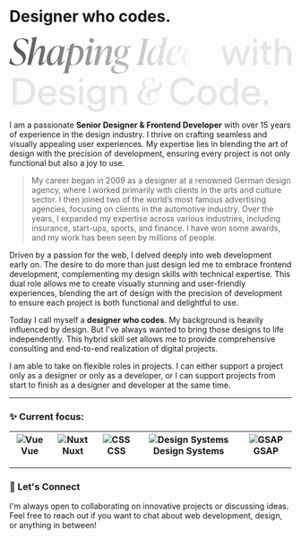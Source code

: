 # Designer who codes.

<svg width="1204" height="322" viewBox="0 0 1204 322" fill="none" xmlns="http://www.w3.org/2000/svg">
<path d="M30.3248 123.127C19.0872 123.127 7.38787 119.125 -0.00120718 114.506L4.30909 90.338H5.23272C9.23513 109.58 19.703 120.202 34.0193 120.202C47.7199 120.202 57.7259 111.428 57.7259 98.1889C57.7259 85.8738 48.3356 79.1005 38.7914 71.7114L33.2496 67.4011C26.6302 62.3211 17.3939 54.1624 17.3939 39.846C17.3939 20.7576 34.6351 7.36492 54.3393 7.36492C64.8071 7.36492 74.9671 11.0595 82.2022 15.6776L78.0459 35.5357H77.1222C73.4277 20.7576 64.1914 10.2898 50.4908 10.2898C38.9454 10.2898 30.0169 17.6788 30.0169 29.84C30.0169 41.5394 38.9454 48.7745 44.795 53.2387L50.4908 57.549C59.7271 64.4763 70.5029 73.4047 70.5029 88.6447C70.5029 108.811 51.4144 123.127 30.3248 123.127ZM156.004 98.4968L156.774 99.1126C148.923 114.199 140.148 123.127 131.836 123.127C123.061 123.127 122.907 114.66 125.062 105.424L133.837 66.4775C135.838 58.0108 137.377 49.5442 131.22 49.5442C119.674 49.5442 100.124 83.1029 92.1193 121.28H76.1096L97.1993 20.9115C99.2005 11.2134 97.6611 7.82673 92.4271 6.44128L92.735 5.51764L116.903 0.899469H117.519L98.7386 89.7223C109.514 60.4739 124.908 38.7685 141.072 38.7685C153.541 38.7685 153.541 51.6993 149.846 67.709L141.38 104.346C140.61 107.579 139.686 111.736 142.149 111.736C144.305 111.736 149.231 107.733 156.004 98.4968ZM237.022 98.4968L237.791 99.1126C229.94 114.199 221.32 123.127 212.853 123.127C203.771 123.127 204.387 112.967 206.08 105.424L209.313 90.6459C200.692 111.736 188.069 123.127 175.6 123.127C165.44 123.127 159.128 114.66 159.128 99.5744C159.128 71.7114 179.756 38.7685 209.005 38.7685C216.548 38.7685 222.397 40.9236 225.784 45.2339L235.328 39.6921H236.098L222.397 104.346C221.936 106.348 220.858 111.274 223.321 111.274C226.092 111.274 231.634 105.578 237.022 98.4968ZM184.374 114.045C194.534 114.045 209.159 91.7235 214.546 64.6302C215.162 61.7054 215.47 58.7805 215.47 55.5478C215.47 47.2351 213.315 40.9236 206.234 40.9236C190.994 40.9236 175.754 72.6351 175.754 97.2653C175.754 108.349 178.987 114.045 184.374 114.045ZM290.026 38.7685C308.037 38.7685 316.657 51.2375 316.657 68.9405C316.657 95.418 297.261 123.127 268.628 123.127C264.626 123.127 260.777 122.665 257.545 121.434L253.542 140.368C251.541 150.066 250.771 155.454 257.083 155.454L256.929 156.378H227.065L227.219 155.454C233.684 155.454 235.378 149.759 237.225 140.368L255.698 54.3163C251.233 56.3175 246.615 58.7805 241.535 61.7054L240.919 60.7818C246.153 56.3175 251.387 52.469 256.775 49.2363L259.546 35.9976L276.479 27.377H277.249L274.324 41.2315C279.712 39.6921 285.1 38.7685 290.026 38.7685ZM271.245 120.972C286.793 120.972 300.34 94.1865 300.34 70.326C300.34 55.2399 295.414 46.0036 283.099 46.0036C280.02 46.0036 276.787 46.4654 273.093 47.543L262.317 98.6508C261.855 101.422 261.393 104.346 261.393 107.579C261.393 115.276 263.548 120.972 271.245 120.972ZM351.06 27.0691C345.365 27.0691 340.9 22.6049 340.9 16.9091C340.9 11.3673 345.365 6.9031 351.06 6.9031C356.602 6.9031 361.066 11.3673 361.066 16.9091C361.066 22.6049 356.602 27.0691 351.06 27.0691ZM332.434 123.127C323.351 123.127 323.967 112.967 325.66 105.424L335.82 57.549C336.59 54.1624 337.36 50.16 334.897 50.16C332.896 50.16 329.201 53.8545 323.967 60.3199L323.197 59.7042C329.817 46.6194 338.129 38.7685 345.672 38.7685C354.293 38.7685 353.985 47.3891 352.138 56.4715L341.978 104.346C341.516 106.502 340.439 111.274 342.902 111.274C345.672 111.274 351.214 105.578 356.602 98.4968L357.372 99.1126C349.521 114.199 340.9 123.127 332.434 123.127ZM441.408 98.4968L442.178 99.1126C434.327 114.199 425.552 123.127 417.24 123.127C408.465 123.127 408.311 114.66 410.312 105.424L419.241 66.4775C421.242 58.0108 422.781 49.5442 416.624 49.5442C405.078 49.5442 385.528 83.1029 377.369 121.28H361.514L374.906 57.549C375.676 54.1624 376.446 50.16 373.983 50.16C371.982 50.16 368.287 53.8545 363.053 60.3199L362.283 59.7042C368.903 46.6194 377.216 38.7685 384.759 38.7685C393.379 38.7685 393.071 47.3891 391.224 56.4715L383.681 91.2617C394.303 61.3975 409.851 38.7685 426.322 38.7685C438.945 38.7685 438.945 51.6993 435.251 67.709L426.784 104.346C426.014 107.579 424.937 111.736 427.554 111.736C429.709 111.736 434.481 107.733 441.408 98.4968ZM496.066 42.7709L520.696 39.3842L516.694 47.8509L500.222 46.3115C503.609 50.16 505.61 55.2399 505.61 61.2436C505.61 78.7926 491.756 93.2629 473.437 93.4168C465.432 95.572 462.661 96.9574 462.661 100.036C462.661 102.191 464.355 103.423 467.279 104.193L483.443 108.657C496.066 112.043 508.227 116.2 508.227 127.591C508.227 144.832 483.905 158.225 458.967 158.225C441.11 158.225 433.721 150.682 433.721 140.984C433.721 130.824 442.033 122.511 455.118 119.279L457.581 118.817L458.197 118.971C449.576 123.743 445.728 130.362 445.728 136.828C445.728 145.756 452.963 152.837 469.127 152.837C484.982 152.837 497.605 145.756 497.605 136.058C497.605 127.745 488.523 124.974 479.133 122.511L459.89 117.277C455.118 115.892 450.038 112.967 450.038 106.81C450.038 98.9586 458.197 95.1102 467.279 92.955C455.426 90.9538 448.037 82.795 448.037 70.7878C448.037 53.2387 461.892 38.7685 480.364 38.7685C486.522 38.7685 491.91 40.1539 496.066 42.7709ZM472.206 91.2617C484.367 91.2617 491.602 68.9405 491.602 54.9321C491.602 46.3115 488.369 40.9236 481.596 40.9236C469.281 40.9236 462.046 63.0908 462.046 77.0993C462.046 85.7199 465.278 91.2617 472.206 91.2617ZM577.806 121.28H538.398L538.552 120.356C549.02 120.356 551.329 112.659 553.638 101.268L569.032 29.2242C571.341 17.8328 572.419 10.1358 561.951 10.1358L562.105 9.21218H601.513L601.359 10.1358C590.891 10.1358 588.582 17.8328 586.273 29.2242L570.879 101.268C568.57 112.659 567.493 120.356 577.96 120.356L577.806 121.28ZM652.065 111.274C654.682 111.274 660.378 105.578 665.612 98.4968L666.382 99.1126C658.531 114.199 650.064 123.127 641.597 123.127C632.361 123.127 633.131 112.967 634.67 105.424L637.749 90.7999C629.128 111.736 616.659 123.127 604.344 123.127C594.03 123.127 587.873 114.66 587.873 99.5744C587.873 71.7114 608.5 38.7685 637.595 38.7685C641.905 38.7685 645.6 39.3842 648.525 40.7697L652.835 20.9115C654.836 11.2134 653.143 7.82673 648.063 6.44128L648.217 5.51764L672.385 0.899469H673.001L650.988 104.346C650.526 106.348 649.448 111.274 652.065 111.274ZM612.965 114.045C623.125 114.045 637.903 91.7235 643.291 64.6302C643.906 61.7054 644.214 58.7805 644.214 55.5478C644.214 47.2351 641.905 40.9236 634.978 40.9236C619.584 40.9236 604.344 72.6351 604.344 97.2653C604.344 108.349 607.577 114.045 612.965 114.045ZM736.319 51.2375C736.319 65.246 717.385 72.9429 687.367 81.7175C686.751 85.5659 686.289 89.5683 686.289 93.5708C686.289 107.887 691.369 114.199 699.682 114.199C708.61 114.199 718.308 107.425 726.775 97.1114L727.699 97.7271C716.307 115.738 704.454 123.281 692.139 123.281C678.9 123.281 669.664 114.814 669.664 97.1114C669.664 73.5587 685.981 38.7685 718 38.7685C730.316 38.7685 736.319 43.6945 736.319 51.2375ZM715.537 41.0776C704.608 41.0776 692.293 58.9345 687.828 79.1005C711.535 70.6338 722.465 62.0133 722.465 49.8521C722.465 44.926 720.771 41.0776 715.537 41.0776ZM812.79 98.4968L813.559 99.1126C805.708 114.199 797.088 123.127 788.621 123.127C779.539 123.127 780.155 112.967 781.848 105.424L785.081 90.6459C776.46 111.736 763.837 123.127 751.368 123.127C741.208 123.127 734.896 114.66 734.896 99.5744C734.896 71.7114 755.524 38.7685 784.773 38.7685C792.316 38.7685 798.165 40.9236 801.552 45.2339L811.096 39.6921H811.866L798.165 104.346C797.704 106.348 796.626 111.274 799.089 111.274C801.86 111.274 807.402 105.578 812.79 98.4968ZM760.142 114.045C770.302 114.045 784.927 91.7235 790.314 64.6302C790.93 61.7054 791.238 58.7805 791.238 55.5478C791.238 47.2351 789.083 40.9236 782.002 40.9236C766.762 40.9236 751.522 72.6351 751.522 97.2653C751.522 108.349 754.755 114.045 760.142 114.045ZM833.775 123.127C824.846 123.127 816.072 119.894 811.299 114.968L815.61 101.422H816.533C819.612 111.736 828.849 120.202 838.701 120.202C846.398 120.202 851.939 114.045 851.939 106.348C851.939 98.8047 846.398 94.0326 838.855 87.875L834.544 84.3344C829.002 79.8702 823.615 75.0981 823.615 64.3224C823.615 50.006 834.544 38.7685 849.938 38.7685C857.789 38.7685 865.024 41.8473 870.412 44.7721L867.333 57.8569H866.41C863.177 49.8521 855.48 41.6933 846.552 41.6933C839.162 41.6933 834.544 48.1588 834.544 54.6242C834.544 62.0133 839.624 66.4775 844.55 70.6338L848.861 74.1744C856.865 80.6399 862.869 85.8738 862.869 96.9574C862.869 112.043 850.708 123.127 833.775 123.127Z" fill="url(#paint0_linear_25_690)"/>
<path d="M927.438 121.28L902.784 41.0782H919.02L937.585 104.518H937.661L956.677 41.0782H973.439L993.358 104.518H993.433L1012.3 41.0782H1027.33L1002.6 121.28H985.015L964.57 57.8401H964.495L945.177 121.28H927.438ZM1040.71 121.28V41.0782H1056.42V121.28H1040.71ZM1040.71 25.8196V8.15566H1056.42V25.8196H1040.71ZM1107.84 121.28C1103.23 121.28 1099.32 120.929 1096.11 120.227C1092.9 119.526 1090.3 118.298 1088.29 116.544C1086.34 114.74 1084.91 112.335 1084.01 109.328C1083.11 106.322 1082.65 102.488 1082.65 97.8281V54.4576H1070.33V41.0782H1082.65V20.3325H1098.36V41.0782H1117.08V54.4576H1098.36V96.1745C1098.36 98.9306 1098.64 101.11 1099.19 102.714C1099.79 104.267 1100.67 105.445 1101.82 106.247C1103.02 106.998 1104.48 107.474 1106.18 107.675C1107.94 107.825 1109.96 107.9 1112.27 107.9H1116.48V121.28H1107.84ZM1133.77 121.28V8.15566H1149.48V50.6994C1150.78 48.9455 1152.23 47.342 1153.84 45.8888C1155.44 44.4356 1157.22 43.2079 1159.17 42.2056C1161.13 41.1533 1163.31 40.3516 1165.71 39.8003C1168.17 39.199 1170.87 38.8984 1173.83 38.8984C1178.69 38.8984 1182.95 39.7001 1186.61 41.3037C1190.27 42.8571 1193.32 45.1371 1195.78 48.1437C1198.23 51.1002 1200.06 54.7082 1201.27 58.9676C1202.52 63.2269 1203.15 68.0375 1203.15 73.3993V121.28H1187.44V76.7066C1187.44 72.7479 1187.03 69.2402 1186.23 66.1834C1185.48 63.1267 1184.3 60.5711 1182.7 58.5166C1181.15 56.462 1179.17 54.9086 1176.76 53.8563C1174.41 52.7539 1171.63 52.2027 1168.42 52.2027C1165.21 52.2027 1162.43 52.7539 1160.08 53.8563C1157.72 54.9086 1155.74 56.462 1154.14 58.5166C1152.58 60.5711 1151.41 63.1267 1150.6 66.1834C1149.85 69.2402 1149.48 72.7479 1149.48 76.7066V121.28H1133.77ZM14.703 290.28V177.156H50.8576C56.7706 177.156 62.3329 177.757 67.5443 178.96C72.8059 180.112 77.6165 181.816 81.9761 184.071C86.3858 186.276 90.3195 189.032 93.7771 192.339C97.2848 195.596 100.241 199.329 102.647 203.539C105.052 207.698 106.881 212.333 108.134 217.444C109.437 222.506 110.088 227.968 110.088 233.83V233.981C110.088 239.794 109.437 245.231 108.134 250.292C106.881 255.303 105.052 259.888 102.647 264.047C100.241 268.206 97.2848 271.914 93.7771 275.172C90.3195 278.429 86.3858 281.185 81.9761 283.44C77.6165 285.645 72.8059 287.348 67.5443 288.551C62.3329 289.704 56.7706 290.28 50.8576 290.28H14.703ZM31.0139 276.224H50.6321C55.1921 276.224 59.4014 275.798 63.2599 274.946C67.1184 274.044 70.6011 272.766 73.7079 271.113C76.8148 269.409 79.5708 267.329 81.9761 264.874C84.3814 262.418 86.3858 259.637 87.9894 256.53C89.5929 253.374 90.7955 249.916 91.5973 246.158C92.4492 242.399 92.8751 238.34 92.8751 233.981V233.83C92.8751 229.471 92.4492 225.412 91.5973 221.654C90.7955 217.845 89.5929 214.363 87.9894 211.206C86.3858 208.049 84.3814 205.243 81.9761 202.787C79.5708 200.282 76.8148 198.177 73.7079 196.473C70.6011 194.769 67.1184 193.467 63.2599 192.565C59.4014 191.663 55.1921 191.212 50.6321 191.212H31.0139V276.224ZM163.08 292.46C158.82 292.46 154.837 291.958 151.128 290.956C147.47 290.004 144.113 288.626 141.056 286.822C138.05 285.018 135.369 282.838 133.014 280.283C130.708 277.727 128.754 274.871 127.151 271.714C125.597 268.557 124.395 265.149 123.543 261.491C122.741 257.783 122.34 253.9 122.34 249.841V249.69C122.34 245.481 122.791 241.547 123.693 237.889C124.645 234.181 125.973 230.799 127.677 227.742C129.381 224.635 131.435 221.854 133.84 219.399C136.246 216.943 138.927 214.864 141.883 213.16C144.89 211.456 148.122 210.153 151.579 209.251C155.087 208.349 158.77 207.898 162.629 207.898C166.888 207.898 170.847 208.425 174.505 209.477C178.163 210.529 181.47 212.032 184.427 213.987C187.433 215.941 190.064 218.321 192.319 221.127C194.624 223.884 196.528 226.99 198.032 230.448C199.535 233.906 200.637 237.689 201.339 241.798C202.041 245.857 202.316 250.141 202.166 254.651V254.726H139.027V254.802C139.277 257.257 139.728 259.587 140.38 261.792C141.031 263.947 141.858 265.951 142.86 267.805C143.913 269.609 145.14 271.238 146.543 272.691C147.946 274.144 149.525 275.397 151.279 276.449C153.033 277.452 154.937 278.228 156.991 278.779C159.046 279.281 161.226 279.531 163.531 279.531C166.537 279.531 169.193 279.256 171.498 278.704C173.803 278.153 175.833 277.351 177.587 276.299C179.341 275.247 180.819 273.969 182.021 272.466C183.274 270.962 184.276 269.258 185.028 267.354H201.038C199.936 271.012 198.307 274.37 196.153 277.426C194.048 280.483 191.392 283.139 188.185 285.394C185.028 287.599 181.345 289.328 177.136 290.58C172.977 291.833 168.291 292.46 163.08 292.46ZM162.554 220.376C159.447 220.376 156.565 220.827 153.91 221.729C151.304 222.581 148.999 223.884 146.994 225.637C144.99 227.391 143.311 229.621 141.958 232.327C140.655 235.033 139.753 238.24 139.252 241.948V242.024H185.554V241.948C185.404 239.894 185.053 237.94 184.502 236.085C184.001 234.181 183.274 232.427 182.322 230.824C181.37 229.22 180.217 227.792 178.865 226.539C177.562 225.237 176.083 224.134 174.43 223.232C172.776 222.28 170.947 221.578 168.943 221.127C166.988 220.626 164.859 220.376 162.554 220.376ZM248.468 292.46C243.156 292.46 238.371 291.858 234.111 290.656C229.902 289.503 226.244 287.799 223.137 285.544C220.08 283.239 217.625 280.433 215.771 277.126C213.917 273.819 212.739 270.035 212.238 265.776H227.948C228.348 268.382 229.125 270.637 230.278 272.541C231.43 274.395 232.883 275.898 234.637 277.051C236.441 278.203 238.546 279.055 240.951 279.606C243.357 280.157 246.012 280.433 248.919 280.433C250.572 280.433 252.151 280.333 253.654 280.132C255.158 279.932 256.536 279.656 257.788 279.306C259.091 278.905 260.244 278.429 261.246 277.877C262.248 277.276 263.1 276.575 263.802 275.773C264.553 274.971 265.104 274.069 265.455 273.067C265.856 272.015 266.057 270.887 266.057 269.684V269.534C266.057 267.53 265.631 265.851 264.779 264.498C263.977 263.145 262.824 262.018 261.321 261.116C259.868 260.163 258.114 259.387 256.059 258.785C254.055 258.184 251.85 257.633 249.445 257.132L237.719 254.576C234.412 253.875 231.33 252.897 228.474 251.645C225.668 250.392 223.212 248.813 221.108 246.909C219.053 245.005 217.424 242.775 216.222 240.22C215.019 237.614 214.418 234.607 214.418 231.2V231.049C214.418 227.592 215.245 224.46 216.898 221.654C218.552 218.797 220.807 216.367 223.663 214.363C226.519 212.308 229.902 210.73 233.81 209.627C237.719 208.475 241.928 207.898 246.438 207.898C250.948 207.898 255.082 208.349 258.841 209.251C262.599 210.103 265.906 211.481 268.762 213.385C271.619 215.29 273.949 217.745 275.753 220.752C277.557 223.708 278.734 227.291 279.286 231.5H263.576C263.275 229.997 262.849 228.669 262.298 227.517C261.747 226.314 261.071 225.287 260.269 224.435C259.467 223.533 258.54 222.806 257.488 222.255C256.435 221.654 255.283 221.178 254.03 220.827C252.827 220.476 251.525 220.226 250.121 220.075C248.718 219.925 247.24 219.85 245.687 219.85C243.432 219.85 241.352 220.1 239.448 220.601C237.544 221.052 235.89 221.729 234.487 222.631C233.134 223.483 232.057 224.56 231.255 225.863C230.453 227.116 230.052 228.569 230.052 230.223V230.373C230.052 231.926 230.328 233.304 230.879 234.507C231.48 235.659 232.307 236.687 233.36 237.589C234.412 238.441 235.69 239.167 237.193 239.769C238.746 240.37 240.5 240.896 242.455 241.347L254.18 243.903C258.039 244.755 261.647 245.757 265.004 246.909C268.362 248.012 271.268 249.465 273.723 251.269C276.229 253.023 278.183 255.228 279.586 257.883C280.989 260.489 281.691 263.696 281.691 267.505V267.655C281.691 270.311 281.29 272.766 280.488 275.021C279.737 277.276 278.659 279.331 277.256 281.185C275.853 282.989 274.149 284.592 272.145 285.995C270.141 287.398 267.911 288.576 265.455 289.528C263 290.48 260.344 291.207 257.488 291.708C254.631 292.209 251.625 292.46 248.468 292.46ZM297.927 290.28V210.078H313.636V290.28H297.927ZM297.927 194.82V177.156H313.636V194.82H297.927ZM366.703 288.1C363.646 288.1 360.615 287.699 357.608 286.897C354.652 286.096 351.845 284.918 349.19 283.365C346.534 281.811 344.078 279.907 341.823 277.652C339.619 275.347 337.689 272.716 336.036 269.76C334.432 266.803 333.154 263.521 332.202 259.913C331.3 256.255 330.849 252.321 330.849 248.112V247.962C330.849 243.752 331.3 239.844 332.202 236.236C333.104 232.578 334.382 229.27 336.036 226.314C337.689 223.357 339.619 220.727 341.823 218.422C344.078 216.116 346.534 214.187 349.19 212.634C351.845 211.08 354.652 209.903 357.608 209.101C360.615 208.299 363.646 207.898 366.703 207.898C369.86 207.898 372.817 208.199 375.573 208.8C378.379 209.402 380.935 210.279 383.24 211.431C385.545 212.534 387.599 213.887 389.403 215.49C391.207 217.044 392.71 218.797 393.913 220.752V210.078H409.623V284.116C409.623 289.278 409.147 293.788 408.195 297.646C407.293 301.505 405.99 304.812 404.286 307.568C402.582 310.324 400.528 312.604 398.122 314.408C395.717 316.262 393.036 317.715 390.08 318.768C387.173 319.82 384.016 320.546 380.609 320.947C377.251 321.398 373.719 321.624 370.01 321.624C364.899 321.624 360.214 320.997 355.954 319.745C351.745 318.542 348.062 316.738 344.905 314.333C341.798 311.978 339.268 309.071 337.313 305.614C335.359 302.206 334.081 298.297 333.48 293.888H349.265C349.515 296.093 350.142 298.122 351.144 299.976C352.146 301.88 353.524 303.509 355.278 304.862C357.082 306.215 359.262 307.267 361.817 308.019C364.373 308.821 367.304 309.221 370.612 309.221C372.867 309.221 374.996 309.121 377.001 308.921C379.005 308.771 380.859 308.395 382.563 307.793C384.317 307.242 385.895 306.44 387.299 305.388C388.702 304.386 389.879 303.033 390.831 301.329C391.834 299.625 392.585 297.546 393.086 295.09C393.637 292.685 393.913 289.779 393.913 286.371V275.322C392.71 277.276 391.207 279.03 389.403 280.583C387.599 282.137 385.545 283.49 383.24 284.642C380.935 285.745 378.379 286.597 375.573 287.198C372.817 287.799 369.86 288.1 366.703 288.1ZM370.912 275.096C373.117 275.096 375.222 274.846 377.226 274.345C379.231 273.793 381.085 273.017 382.789 272.015C384.542 271.012 386.121 269.76 387.524 268.256C388.977 266.703 390.205 264.924 391.207 262.92C392.209 260.915 392.986 258.685 393.537 256.23C394.088 253.724 394.364 251.018 394.364 248.112V247.962C394.364 245.005 394.088 242.299 393.537 239.844C392.986 237.338 392.209 235.108 391.207 233.154C390.205 231.15 388.977 229.396 387.524 227.892C386.121 226.339 384.542 225.061 382.789 224.059C381.085 223.057 379.231 222.305 377.226 221.804C375.222 221.253 373.117 220.977 370.912 220.977C368.758 220.977 366.678 221.253 364.674 221.804C362.669 222.305 360.79 223.057 359.036 224.059C357.333 225.061 355.754 226.339 354.301 227.892C352.898 229.396 351.67 231.15 350.618 233.154C349.616 235.108 348.839 237.338 348.288 239.844C347.736 242.299 347.461 245.005 347.461 247.962V248.112C347.461 251.068 347.736 253.774 348.288 256.23C348.839 258.685 349.616 260.915 350.618 262.92C351.67 264.924 352.898 266.703 354.301 268.256C355.754 269.76 357.333 271.012 359.036 272.015C360.79 273.017 362.669 273.793 364.674 274.345C366.678 274.846 368.758 275.096 370.912 275.096ZM432.022 290.28V210.078H447.732V219.699C449.034 217.945 450.488 216.342 452.091 214.889C453.695 213.436 455.474 212.208 457.428 211.206C459.382 210.153 461.562 209.352 463.967 208.8C466.423 208.199 469.129 207.898 472.085 207.898C476.946 207.898 481.205 208.7 484.863 210.304C488.521 211.857 491.578 214.137 494.034 217.144C496.489 220.1 498.318 223.708 499.521 227.968C500.773 232.227 501.4 237.038 501.4 242.399V290.28H485.69V245.707C485.69 241.748 485.289 238.24 484.488 235.183C483.736 232.127 482.558 229.571 480.955 227.517C479.401 225.462 477.422 223.909 475.017 222.856C472.662 221.754 469.88 221.203 466.673 221.203C463.466 221.203 460.685 221.754 458.33 222.856C455.975 223.909 453.995 225.462 452.392 227.517C450.838 229.571 449.661 232.127 448.859 235.183C448.107 238.24 447.732 241.748 447.732 245.707V290.28H432.022ZM650.484 208.384C650.484 219.776 642.479 230.551 626.931 234.246C630.933 238.556 633.704 244.56 633.704 252.565C633.704 271.961 617.387 292.127 588.908 292.127C564.124 292.127 547.345 277.041 547.345 257.029C547.345 239.942 559.968 226.395 575.208 219.93C568.742 216.543 564.586 209.616 564.586 201.457C564.586 186.679 578.44 176.365 595.681 176.365C604.148 176.365 613.846 179.136 620.466 183.138L616.155 203.458H615.232C613.384 188.372 607.227 178.674 595.374 178.674C584.598 178.674 577.825 186.679 577.825 198.378C577.825 210.385 584.444 215.311 589.986 216.235L589.37 217.467C572.745 222.701 563.508 237.787 563.508 253.18C563.508 273.346 579.056 285.508 596.451 285.508C616.155 285.508 631.087 270.114 631.087 254.412C631.087 244.098 624.468 236.401 615.078 236.401C605.38 236.401 596.913 244.714 596.913 255.951C596.913 261.493 599.068 266.111 602.455 269.344L601.993 270.114C591.525 267.343 585.829 259.954 585.829 249.486C585.829 237.325 593.834 227.473 613.077 223.162C623.237 221.007 641.863 218.082 641.863 201.149C641.863 198.224 641.247 195.607 639.862 191.913L640.786 191.605C646.019 195.299 650.484 200.072 650.484 208.384ZM741.479 292.46C735.766 292.46 730.404 291.783 725.393 290.43C720.382 289.127 715.772 287.248 711.563 284.793C707.353 282.337 703.595 279.381 700.288 275.923C697.031 272.415 694.25 268.482 691.944 264.122C689.639 259.763 687.886 255.027 686.683 249.916C685.48 244.805 684.879 239.418 684.879 233.755V233.605C684.879 225.086 686.207 217.244 688.863 210.078C691.569 202.912 695.377 196.724 700.288 191.512C705.249 186.301 711.212 182.242 718.177 179.335C725.143 176.429 732.91 174.976 741.479 174.976C745.938 174.976 750.173 175.377 754.181 176.179C758.19 176.93 761.924 178.058 765.381 179.561C768.889 181.014 772.096 182.818 775.002 184.973C777.959 187.128 780.59 189.608 782.895 192.414C785.25 195.17 787.279 198.252 788.983 201.66C790.687 205.017 792.015 208.65 792.967 212.559H775.904C774.702 208.65 772.973 205.243 770.718 202.336C768.463 199.38 765.807 196.924 762.75 194.97C759.744 193.016 756.411 191.562 752.753 190.61C749.145 189.658 745.362 189.182 741.403 189.182C737.294 189.182 733.461 189.683 729.903 190.685C726.395 191.638 723.188 193.041 720.282 194.895C717.375 196.749 714.795 199.004 712.54 201.66C710.335 204.265 708.456 207.222 706.902 210.529C705.399 213.836 704.247 217.419 703.445 221.278C702.643 225.136 702.242 229.245 702.242 233.605V233.755C702.242 238.065 702.643 242.174 703.445 246.082C704.247 249.941 705.399 253.524 706.902 256.831C708.456 260.138 710.335 263.12 712.54 265.776C714.795 268.382 717.375 270.611 720.282 272.466C723.188 274.27 726.395 275.673 729.903 276.675C733.461 277.677 737.294 278.178 741.403 278.178C745.362 278.178 749.145 277.702 752.753 276.75C756.411 275.798 759.744 274.37 762.75 272.466C765.807 270.511 768.463 268.081 770.718 265.174C772.973 262.218 774.702 258.785 775.904 254.877H792.967C791.514 260.74 789.259 266.001 786.202 270.662C783.195 275.272 779.487 279.205 775.078 282.463C770.668 285.67 765.632 288.15 759.969 289.904C754.357 291.608 748.193 292.46 741.479 292.46ZM843.628 292.46C837.365 292.46 831.727 291.407 826.716 289.303C821.705 287.198 817.446 284.267 813.938 280.508C810.43 276.75 807.724 272.315 805.82 267.204C803.966 262.043 803.039 256.43 803.039 250.367V250.217C803.039 244.103 803.966 238.466 805.82 233.304C807.724 228.143 810.43 223.683 813.938 219.925C817.446 216.167 821.705 213.235 826.716 211.13C831.727 208.976 837.365 207.898 843.628 207.898C849.892 207.898 855.53 208.976 860.541 211.13C865.552 213.235 869.811 216.167 873.319 219.925C876.827 223.683 879.507 228.143 881.362 233.304C883.216 238.466 884.143 244.103 884.143 250.217V250.367C884.143 256.43 883.216 262.043 881.362 267.204C879.507 272.315 876.827 276.75 873.319 280.508C869.811 284.267 865.552 287.198 860.541 289.303C855.53 291.407 849.892 292.46 843.628 292.46ZM843.628 279.456C847.587 279.456 851.045 278.754 854.001 277.351C857.008 275.898 859.513 273.894 861.518 271.338C863.522 268.782 865.026 265.726 866.028 262.168C867.03 258.56 867.531 254.626 867.531 250.367V250.217C867.531 245.907 867.03 241.973 866.028 238.416C865.026 234.808 863.522 231.701 861.518 229.095C859.513 226.489 857.008 224.485 854.001 223.082C851.045 221.629 847.587 220.902 843.628 220.902C839.67 220.902 836.187 221.629 833.18 223.082C830.174 224.485 827.668 226.489 825.664 229.095C823.659 231.701 822.156 234.808 821.154 238.416C820.152 241.973 819.651 245.907 819.651 250.217V250.367C819.651 254.626 820.152 258.56 821.154 262.168C822.156 265.726 823.659 268.782 825.664 271.338C827.668 273.894 830.174 275.898 833.18 277.351C836.187 278.754 839.67 279.456 843.628 279.456ZM933.075 292.46C929.618 292.46 926.286 292.034 923.078 291.182C919.921 290.33 916.94 289.077 914.134 287.423C911.378 285.77 908.847 283.74 906.542 281.335C904.287 278.93 902.333 276.174 900.679 273.067C899.076 269.91 897.823 266.427 896.921 262.619C896.019 258.81 895.568 254.701 895.568 250.292V250.066C895.568 245.606 896.019 241.497 896.921 237.739C897.823 233.931 899.076 230.473 900.679 227.366C902.333 224.209 904.287 221.428 906.542 219.023C908.847 216.618 911.378 214.588 914.134 212.934C916.94 211.281 919.921 210.028 923.078 209.176C926.286 208.324 929.618 207.898 933.075 207.898C935.932 207.898 938.613 208.224 941.118 208.876C943.674 209.477 946.029 210.354 948.184 211.506C950.389 212.609 952.343 213.937 954.047 215.49C955.801 217.044 957.279 218.747 958.481 220.601V177.156H974.191V290.28H958.481V279.757C957.279 281.611 955.801 283.314 954.047 284.868C952.343 286.421 950.389 287.774 948.184 288.927C946.029 290.029 943.674 290.881 941.118 291.482C938.613 292.134 935.932 292.46 933.075 292.46ZM935.631 279.381C937.836 279.381 939.941 279.13 941.945 278.629C944 278.078 945.879 277.276 947.582 276.224C949.336 275.121 950.915 273.768 952.318 272.165C953.721 270.511 954.924 268.607 955.926 266.452C956.928 264.298 957.68 261.892 958.181 259.236C958.732 256.53 959.008 253.549 959.008 250.292V250.066C959.008 246.809 958.732 243.853 958.181 241.197C957.68 238.491 956.928 236.06 955.926 233.906C954.924 231.751 953.721 229.872 952.318 228.268C950.915 226.615 949.336 225.262 947.582 224.209C945.879 223.107 944.025 222.305 942.02 221.804C940.016 221.253 937.886 220.977 935.631 220.977C933.376 220.977 931.221 221.253 929.167 221.804C927.162 222.305 925.283 223.107 923.529 224.209C921.776 225.262 920.197 226.615 918.794 228.268C917.441 229.872 916.263 231.751 915.261 233.906C914.259 236.06 913.482 238.491 912.931 241.197C912.43 243.853 912.179 246.809 912.179 250.066V250.292C912.179 253.549 912.43 256.53 912.931 259.236C913.482 261.892 914.259 264.298 915.261 266.452C916.263 268.607 917.441 270.511 918.794 272.165C920.197 273.768 921.776 275.121 923.529 276.224C925.283 277.276 927.162 278.078 929.167 278.629C931.221 279.13 933.376 279.381 935.631 279.381ZM1031.84 292.46C1027.58 292.46 1023.6 291.958 1019.89 290.956C1016.23 290.004 1012.88 288.626 1009.82 286.822C1006.81 285.018 1004.13 282.838 1001.78 280.283C999.472 277.727 997.517 274.871 995.914 271.714C994.36 268.557 993.158 265.149 992.306 261.491C991.504 257.783 991.103 253.9 991.103 249.841V249.69C991.103 245.481 991.554 241.547 992.456 237.889C993.408 234.181 994.736 230.799 996.44 227.742C998.144 224.635 1000.2 221.854 1002.6 219.399C1005.01 216.943 1007.69 214.864 1010.65 213.16C1013.65 211.456 1016.89 210.153 1020.34 209.251C1023.85 208.349 1027.53 207.898 1031.39 207.898C1035.65 207.898 1039.61 208.425 1043.27 209.477C1046.93 210.529 1050.23 212.032 1053.19 213.987C1056.2 215.941 1058.83 218.321 1061.08 221.127C1063.39 223.884 1065.29 226.99 1066.79 230.448C1068.3 233.906 1069.4 237.689 1070.1 241.798C1070.8 245.857 1071.08 250.141 1070.93 254.651V254.726H1007.79V254.802C1008.04 257.257 1008.49 259.587 1009.14 261.792C1009.79 263.947 1010.62 265.951 1011.62 267.805C1012.68 269.609 1013.9 271.238 1015.31 272.691C1016.71 274.144 1018.29 275.397 1020.04 276.449C1021.8 277.452 1023.7 278.228 1025.75 278.779C1027.81 279.281 1029.99 279.531 1032.29 279.531C1035.3 279.531 1037.96 279.256 1040.26 278.704C1042.57 278.153 1044.6 277.351 1046.35 276.299C1048.1 275.247 1049.58 273.969 1050.78 272.466C1052.04 270.962 1053.04 269.258 1053.79 267.354H1069.8C1068.7 271.012 1067.07 274.37 1064.92 277.426C1062.81 280.483 1060.16 283.139 1056.95 285.394C1053.79 287.599 1050.11 289.328 1045.9 290.58C1041.74 291.833 1037.05 292.46 1031.84 292.46ZM1031.32 220.376C1028.21 220.376 1025.33 220.827 1022.67 221.729C1020.07 222.581 1017.76 223.884 1015.76 225.637C1013.75 227.391 1012.07 229.621 1010.72 232.327C1009.42 235.033 1008.52 238.24 1008.02 241.948V242.024H1054.32V241.948C1054.17 239.894 1053.82 237.94 1053.27 236.085C1052.76 234.181 1052.04 232.427 1051.09 230.824C1050.13 229.22 1048.98 227.792 1047.63 226.539C1046.32 225.237 1044.85 224.134 1043.19 223.232C1041.54 222.28 1039.71 221.578 1037.71 221.127C1035.75 220.626 1033.62 220.376 1031.32 220.376ZM1085.66 290.28V271.113H1102.5V290.28H1085.66Z" fill="#E5E5E5"/>
<defs>
<linearGradient id="paint0_linear_25_690" x1="-33" y1="138.28" x2="804" y2="138.28" gradientUnits="userSpaceOnUse">
<stop stop-color="#474747"/>
<stop offset="1" stop-color="white"/>
</linearGradient>
</defs>
</svg>


I am a passionate **Senior Designer & Frontend Developer** with over 15 years of experience in the design industry. I thrive on crafting seamless and visually appealing user experiences. My expertise lies in blending the art of design with the precision of development, ensuring every project is not only functional but also a joy to use.

> My career began in 2009 as a designer at a renowned German design agency, where I worked primarily with clients in the arts and culture sector. I then joined two of the world’s most famous advertising agencies, focusing on clients in the automotive industry. Over the years, I expanded my expertise across various industries, including insurance, start-ups, sports, and finance. I have won some awards, and my work has been seen by millions of people.

Driven by a passion for the web, I delved deeply into web development early on. The desire to do more than just design led me to embrace frontend development, complementing my design skills with technical expertise. This dual role allows me to create visually stunning and user-friendly experiences, blending the art of design with the precision of development to ensure each project is both functional and delightful to use.

Today I call myself a **designer who codes**. My background is heavily influenced by design. But I've always wanted to bring those designs to life independently. This hybrid skill set allows me to provide comprehensive consulting and end-to-end realization of digital projects.

I am able to take on flexible roles in projects. I can either support a project only as a designer or only as a developer, or I can support projects from start to finish as a designer and developer at the same time.

---

### ✨ Current focus:

| ![Vue](https://api.iconify.design/logos:vue.svg?color=%23888888) Vue | ![Nuxt](https://api.iconify.design/logos:nuxt-icon.svg?color=%23888888) Nuxt | ![CSS](https://api.iconify.design/logos:css-3.svg?color=%23888888) CSS | ![Design Systems](https://api.iconify.design/tdesign:browse.svg?color=%23888888) Design Systems | ![GSAP](https://api.iconify.design/logos:greensock-icon.svg?color=%23888888) GSAP |
|-----|------|-----|----------------|------|


---

### 🙌 Let's Connect

I'm always open to collaborating on innovative projects or discussing ideas. Feel free to reach out if you want to chat about web development, design, or anything in between!
